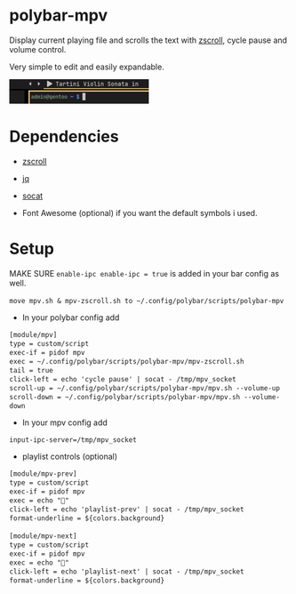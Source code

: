 # polybar-mpv

Display current playing file and scrolls the text with [zscroll](https://github.com/noctuid/zscroll#installation), cycle pause and volume control. 

Very simple to edit and easily expandable.

![](screenshots/mpv.gif)
# Dependencies
* [zscroll](https://github.com/noctuid/zscroll#installation)

* [jq](https://stedolan.github.io/jq/download/)

* [socat](http://www.dest-unreach.org/socat/)

* Font Awesome (optional) if you want the default symbols i used.

# Setup
MAKE SURE ```enable-ipc enable-ipc = true``` is added in your bar config as well.

```move mpv.sh & mpv-zscroll.sh to ~/.config/polybar/scripts/polybar-mpv```

* In your polybar config add
```
[module/mpv]
type = custom/script
exec-if = pidof mpv 
exec = ~/.config/polybar/scripts/polybar-mpv/mpv-zscroll.sh
tail = true
click-left = echo 'cycle pause' | socat - /tmp/mpv_socket 
scroll-up = ~/.config/polybar/scripts/polybar-mpv/mpv.sh --volume-up
scroll-down = ~/.config/polybar/scripts/polybar-mpv/mpv.sh --volume-down
```

* In your mpv config add
```
input-ipc-server=/tmp/mpv_socket
```

* playlist controls (optional)
```
[module/mpv-prev]
type = custom/script
exec-if = pidof mpv
exec = echo ""
click-left = echo 'playlist-prev' | socat - /tmp/mpv_socket
format-underline = ${colors.background}

[module/mpv-next]
type = custom/script
exec-if = pidof mpv
exec = echo ""
click-left = echo 'playlist-next' | socat - /tmp/mpv_socket
format-underline = ${colors.background}
```

